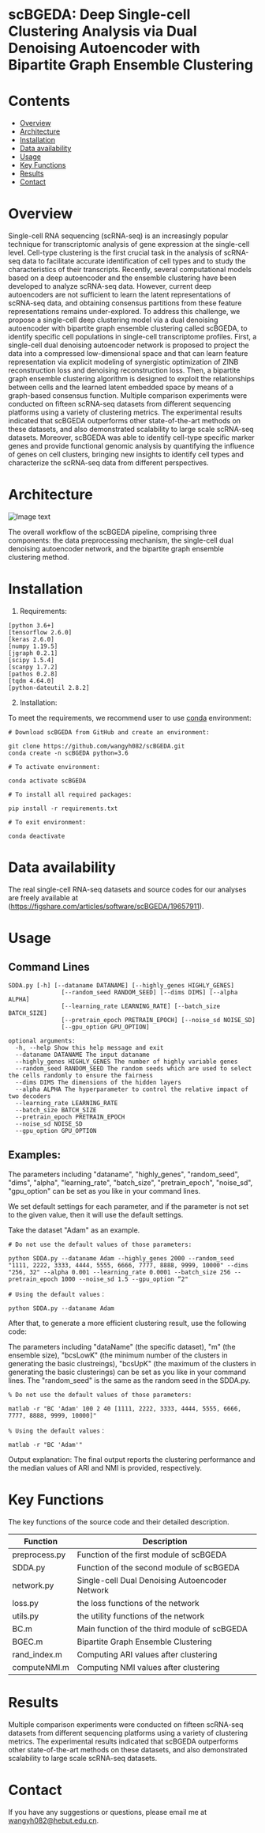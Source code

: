 # scBGEDA: Deep Single-cell Clustering Analysis via Dual Denoising Autoencoder with Bipartite Graph Ensemble Clustering

# Contents
- [Overview](#overview)
- [Architecture](#Architecture)
- [Installation](#Installation)
- [Data availability](#Data-availability)
- [Usage](#Usage)
- [Key Functions](#Key-Functions)
- [Results](#Results)
- [Contact](#Contact)

# Overview

Single-cell RNA sequencing (scRNA-seq) is an increasingly popular technique for transcriptomic analysis of gene expression at the single-cell level. Cell-type clustering is the first crucial task in the analysis of scRNA-seq data to facilitate accurate identification of cell types and to study the characteristics of their transcripts. Recently, several computational models based on a deep autoencoder and the ensemble clustering have been developed to analyze scRNA-seq data. However, current deep autoencoders are not sufficient to learn the latent representations of scRNA-seq data, and obtaining consensus partitions from these feature representations remains under-explored. To address this challenge, we propose a single-cell deep clustering model via a dual denoising autoencoder with bipartite graph ensemble clustering called scBGEDA, to identify specific cell populations in single-cell transcriptome profiles. First, a single-cell dual denoising  autoencoder network is proposed to project the data into a compressed low-dimensional space and that can learn feature representation via explicit modeling of synergistic optimization of ZINB reconstruction loss and denoising reconstruction loss. Then, a bipartite graph ensemble clustering algorithm is designed to exploit the relationships between cells and the learned latent embedded space by means of a graph-based consensus function. Multiple comparison experiments were conducted on fifteen scRNA-seq datasets from different sequencing platforms using a variety of clustering metrics. The experimental results indicated that scBGEDA outperforms other state-of-the-art methods on these datasets, and also demonstrated scalability to large scale scRNA-seq datasets. Moreover, scBGEDA was able to identify cell-type specific marker genes and provide functional genomic analysis by quantifying the influence of genes on cell clusters, bringing new insights to identify cell types and characterize the scRNA-seq data from different perspectives.

# Architecture
![Image text](https://github.com/wangyh082/scBGEDA/blob/main/frame.jpg)

The overall workflow of the scBGEDA pipeline, comprising three components: the data preprocessing mechanism, the single-cell dual denoising autoencoder network, and the bipartite graph ensemble clustering method.

# Installation

1. Requirements:

```
[python 3.6+]
[tensorflow 2.6.0]
[keras 2.6.0]
[numpy 1.19.5]
[jgraph 0.2.1]
[scipy 1.5.4]
[scanpy 1.7.2]
[pathos 0.2.8]
[tqdm 4.64.0]
[python-dateutil 2.8.2]
```

2. Installation:

To meet the requirements, we recommend user to use [conda](https://docs.conda.io/projects/conda/en/latest/index.html) environment:
```
# Download scBGEDA from GitHub and create an environment:

git clone https://github.com/wangyh082/scBGEDA.git
conda create -n scBGEDA python=3.6
```

```
# To activate environment:

conda activate scBGEDA
```

```
# To install all required packages:

pip install -r requirements.txt
```

```
# To exit environment:

conda deactivate
```

# Data availability

The real single-cell RNA-seq datasets and source codes for our analyses are freely available at (https://figshare.com/articles/software/scBGEDA/19657911).

# Usage

## Command Lines

```  
SDDA.py [-h] [--dataname DATANAME] [--highly_genes HIGHLY_GENES]
               [--random_seed RANDOM_SEED] [--dims DIMS] [--alpha ALPHA]
               [--learning_rate LEARNING_RATE] [--batch_size BATCH_SIZE]
               [--pretrain_epoch PRETRAIN_EPOCH] [--noise_sd NOISE_SD]
               [--gpu_option GPU_OPTION]

optional arguments:
  -h, --help Show this help message and exit
  --dataname DATANAME The input dataname
  --highly_genes HIGHLY_GENES The number of highly variable genes
  --random_seed RANDOM_SEED The random seeds which are used to select the cells randomly to ensure the fairness
  --dims DIMS The dimensions of the hidden layers
  --alpha ALPHA The hyperparameter to control the relative impact of two decoders
  --learning_rate LEARNING_RATE
  --batch_size BATCH_SIZE
  --pretrain_epoch PRETRAIN_EPOCH 
  --noise_sd NOISE_SD
  --gpu_option GPU_OPTION
```  

## Examples:
  
The parameters including "dataname", "highly_genes", "random_seed", "dims", "alpha", "learning_rate", "batch_size", "pretrain_epoch", "noise_sd", "gpu_option" can be set as you like in your command lines.

We set default settings for each parameter, and if the parameter is not set to the given value, then it will use the default settings. 

Take the dataset "Adam"  as an example.

```
# Do not use the default values of those parameters:

python SDDA.py --dataname Adam --highly_genes 2000 --random_seed "1111, 2222, 3333, 4444, 5555, 6666, 7777, 8888, 9999, 10000" --dims "256, 32" --alpha 0.001 --learning_rate 0.0001 --batch_size 256 --pretrain_epoch 1000 --noise_sd 1.5 --gpu_option “2"
```

```
# Using the default values：

python SDDA.py --dataname Adam
```

After that, to generate a more efficient clustering result, use the following code:

The parameters including "dataName" (the specific dataset), "m" (the ensemble size), "bcsLowK" (the minimum number of the clusters in generating the basic clustreings), "bcsUpK" (the maximum of the clusters in generating the basic clusterings) can be set as you like in your command lines. The "random_seed" is the same as the random seed in the SDDA.py.

```
% Do not use the default values of those parameters:

matlab -r "BC 'Adam' 100 2 40 [1111, 2222, 3333, 4444, 5555, 6666, 7777, 8888, 9999, 10000]"
```
```
% Using the default values：

matlab -r "BC 'Adam'"
```

Output explanation:
The final output reports the clustering performance and the median values of ARI and NMI is provided, respectively.

# Key Functions
 
The key functions of the source code and their detailed description.

| Function     | Description                                   |
| ------------ | --------------------------------------------- |
| preprocess.py| Function of the first module of scBGEDA       |
| SDDA.py      | Function of the second module of scBGEDA      |
| network.py   | Single-cell Dual Denoising Autoencoder Network|
| loss.py      | the loss functions of the network             |
| utils.py     | the utility functions of the network          |
| BC.m         | Main function of the third module of scBGEDA  |
| BGEC.m       | Bipartite Graph Ensemble Clustering           |
| rand_index.m | Computing ARI values after clustering         |
| computeNMI.m | Computing NMI values after clustering         | 

# Results

Multiple comparison experiments were conducted on fifteen scRNA-seq datasets from different sequencing
platforms using a variety of clustering metrics. The experimental results indicated that scBGEDA
outperforms other state-of-the-art methods on these datasets, and also demonstrated scalability to large
scale scRNA-seq datasets. 

# Contact

If you have any suggestions or questions, please email me at wangyh082@hebut.edu.cn.

